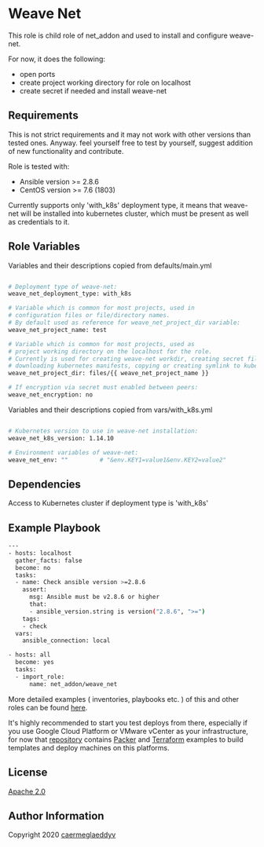 Weave Net
=========

This role is child role of net_addon and used to install and configure weave-net.

For now, it does the following:
- open ports
- create project working directory for role on localhost
- create secret if needed and install weave-net


Requirements
------------

This is not strict requirements and it may not work with other versions than tested ones.
Anyway. feel yourself free to test by yourself, suggest addition of new functionality and contribute.

Role is tested with:
- Ansible version >= 2.8.6
- CentOS version >= 7.6 (1803)

Currently supports only 'with_k8s' deployment type, it means that weave-net will be installed into kubernetes cluster, which must be present as well as credentials to it.


Role Variables
--------------

Variables and their descriptions copied from defaults/main.yml

```bash

# Deployment type of weave-net:
weave_net_deployment_type: with_k8s

# Variable which is common for most projects, used in 
# configuration files or file/directory names.
# By default used as reference for weave_net_project_dir variable:
weave_net_project_name: test

# Variable which is common for most projects, used as
# project working directory on the localhost for the role.
# Currently is used for creating weave-net workdir, creating secret files,
# downloading kubernetes manifests, copying or creating symlink to kube config etc.:
weave_net_project_dir: files/{{ weave_net_project_name }}

# If encryption via secret must enabled between peers:
weave_net_encryption: no

```

Variables and their descriptions copied from vars/with_k8s.yml

```bash

# Kubernetes version to use in weave-net installation:
weave_net_k8s_version: 1.14.10

# Environment variables of weave-net:
weave_net_env: ""         # "&env.KEY1=value1&env.KEY2=value2"

```


Dependencies
------------

Access to Kubernetes cluster if deployment type is 'with_k8s'


Example Playbook
----------------

```bash
---
- hosts: localhost
  gather_facts: false
  become: no
  tasks:
  - name: Check ansible version >=2.8.6
    assert:
      msg: Ansible must be v2.8.6 or higher
      that:
      - ansible_version.string is version("2.8.6", ">=")
    tags:
    - check
  vars:
    ansible_connection: local

- hosts: all
  become: yes
  tasks:
  - import_role:
      name: net_addon/weave_net

```

More detailed examples ( inventories, playbooks etc. ) of this and other roles can be found [here](https://github.com/caermeglaeddyv/examples/tree/dev/ansible).

It's highly recommended to start you test deploys from there, especially if you use Google Cloud Platform or VMware vCenter as your infrastructure, for now that [repository](https://github.com/caermeglaeddyv/examples) contains [Packer](https://github.com/caermeglaeddyv/examples/tree/dev/packer) and [Terraform](https://github.com/caermeglaeddyv/examples/tree/dev/terraform) examples to build templates and deploy machines on this platforms.


License
-------

[Apache 2.0](https://github.com/caermeglaeddyv/ansible-role-rear/blob/dev/LICENSE)


Author Information
------------------

Copyright 2020 [caermeglaeddyv](https://github.com/caermeglaeddyv)

